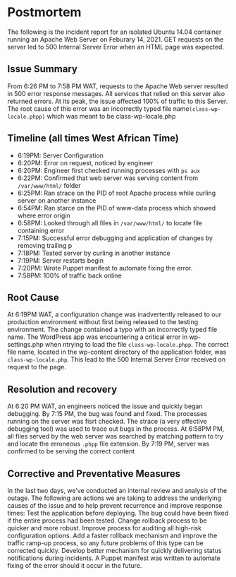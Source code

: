 # Postmortem
The following is the incident report for an isolated Ubuntu 14.04 container running an Apache
Web Server on Feburary 14, 2021. GET requests on the server led to 500 Internal Server Error when an
HTML page was expected.

## Issue Summary
From 6:26 PM to 7:58 PM WAT, requests to the Apache Web server resulted in 500 error response
messages. All services that relied on this server also returned errors. At its peak, the issue
affected 100% of traffic to this Server. The root cause of this error was an incorrectly typed file
name``(class-wp-locale.phpp)`` which was meant to be class-wp-locale.php

## Timeline (all times West African Time)
+ 6:19PM: Server Configuration
+ 6:20PM: Error on request, noticed by engineer
+ 6:20PM: Engineer first checked running processes with ``ps aux``
+ 6:22PM: Confirmed that web server was serving content from ``/var/www/html/`` folder
+ 6:25PM: Ran strace on the PID of root Apache process while curling server on another instance
+ 6:54PM: Ran starce on the PID of www-data process which showed where error origin
+ 6:58PM: Looked through all files in ``/var/www/html/`` to locate file containing error
+ 7:15PM: Successful error debugging and application of changes by removing trailing p
+ 7:18PM: Tested server by curling in another instance
+ 7:19PM: Server restarts begin
+ 7:20PM: Wrote Puppet manifest to automate fixing the error.
+ 7:58PM: 100% of traffic back online

## Root Cause
At 6:19PM WAT, a configuration change was inadvertently released to our production
environment without first being released to the testing environment. The change contained
a typo with an incorrectly typed file name. The WordPress app was encountering a critical
error in wp-settings.php when ntrying to load the file ``class-wp-locale.phpp``.
The correct file name, located in the wp-content directory of the application folder, was
``class-wp-locale.php``. This lead to the 500 Internal Server Error received on request to the page.

## Resolution and recovery
At 6:20 PM WAT, an engineers noticed the issue and quickly began debugging.
By 7:15 PM, the bug was found and fixed.
The processes running on the server was fisrt checked. The strace (a very effective debugging tool)
was used to trace out bugs in the process. At 6:58PM PM, all files served by the web server was 
searched by matching pattern to try and locate the erroneous ``.phpp`` file
extension. By 7:19 PM, server was confirmed to be serving the correct content

## Corrective and Preventative Measures
In the last two days, we’ve conducted an internal review and analysis of the outage.
The following are actions we are taking to address the underlying causes of the issue and
to help prevent recurrence and improve response times:
Test the application before deploying. The bug could have been fixed if the entire process had been tested.
Change rollback process to be quicker and more robust.
Improve process for auditing all high-risk configuration options.
Add a faster rollback mechanism and improve the traffic ramp-up process, so any future
problems of this type can be corrected quickly.
Develop better mechanism for quickly delivering status notifications during incidents.
A Puppet manifest was written to automate fixing of the error should it occur in the future.
